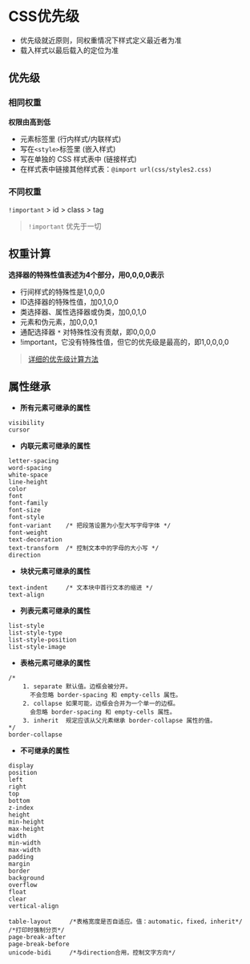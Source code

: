 # CSS优先级

* 优先级就近原则，同权重情况下样式定义最近者为准
* 载入样式以最后载入的定位为准

## 优先级

### 相同权重

**权限由高到低**

* 元素标签里 (行内样式/内联样式)
* 写在`<style>`标签里 (嵌入样式)
* 写在单独的 CSS 样式表中 (链接样式)
* 在样式表中链接其他样式表：`@import url(css/styles2.css)`

### 不同权重

`!important` >  id > class > tag

> `!important` 优先于一切

## 权重计算

**选择器的特殊性值表述为4个部分，用0,0,0,0表示**

* 行间样式的特殊性是1,0,0,0
* ID选择器的特殊性值，加0,1,0,0
* 类选择器、属性选择器或伪类，加0,0,1,0
* 元素和伪元素，加0,0,0,1
* 通配选择器 `*` 对特殊性没有贡献，即0,0,0,0
* !important，它没有特殊性值，但它的优先级是最高的，即1,0,0,0,0

> [详细的优先级计算方法](https://www.cnblogs.com/wangmeijian/p/4207433.html)

## 属性继承

* **所有元素可继承的属性**

```
visibility
cursor
```

* **内联元素可继承的属性**

```
letter-spacing
word-spacing
white-space
line-height
color
font 
font-family 
font-size 
font-style 
font-variant    /* 把段落设置为小型大写字母字体 */
font-weight
text-decoration 
text-transform  /* 控制文本中的字母的大小写 */
direction

```

* **块状元素可继承的属性**

```
text-indent     /* 文本块中首行文本的缩进 */
text-align
```

* **列表元素可继承的属性**

```
list-style
list-style-type
list-style-position
list-style-image
```

* **表格元素可继承的属性**

```
/*
    1. separate	默认值。边框会被分开。
      不会忽略 border-spacing 和 empty-cells 属性。
    2. collapse	如果可能，边框会合并为一个单一的边框。
      会忽略 border-spacing 和 empty-cells 属性。
    3. inherit	规定应该从父元素继承 border-collapse 属性的值。
*/
border-collapse
```

* **不可继承的属性**

```
display
position 
left 
right 
top  
bottom 
z-index
height 
min-height 
max-height
width 
min-width 
max-width
padding 
margin
border 
background
overflow
float 
clear
vertical-align

table-layout     /*表格宽度是否自适应。值：automatic，fixed，inherit*/
/*打印时强制分页*/
page-break-after 
page-break-before 
unicode-bidi     /*与direction合用，控制文字方向*/
```